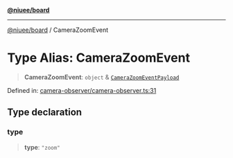 [**@niuee/board**](../README.md)

***

[@niuee/board](../globals.md) / CameraZoomEvent

# Type Alias: CameraZoomEvent

> **CameraZoomEvent**: `object` & [`CameraZoomEventPayload`](CameraZoomEventPayload.md)

Defined in: [camera-observer/camera-observer.ts:31](https://github.com/niuee/board/blob/a0a1179721d4f4b943b6a9bc156753ac9737e502/src/camera-observer/camera-observer.ts#L31)

## Type declaration

### type

> **type**: `"zoom"`
